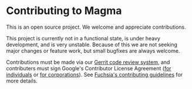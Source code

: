 # Contributing to Magma

This is an open source project. We welcome and appreciate contributions.

This project is currently not in a functional state, is under heavy development, and is very
unstable. Because of this we are not seeking major changes or feature work, but small
bugfixes are always welcome.

Contributions must be made via our
[Gerrit code review system](https://fuchsia-review.googlesource.com/),
and contributers must sign Google's Contributor License Agreement
([for individuals](https://cla.developers.google.com/about/google-individual?csw=1)
or [for corporations](https://cla.developers.google.com/about/google-corporate?csw=1)).
See [Fuchsia's contributing guidelines](https://fuchsia.googlesource.com/fuchsia/+/master/CONTRIBUTING.md)
for more details.
